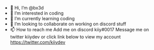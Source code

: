 - 👋 Hi, I’m @bx3d
- 👀 I’m interested in coding
- 🌱 I’m currently learning coding
- 💞️ I’m looking to collaborate on working on discord stuff
- 📫 How to reach me 
Add me on discord
kiiy#0017
Message me on twitter
kiiydev or click link below to view my account
https://twitter.com/kiiydev
